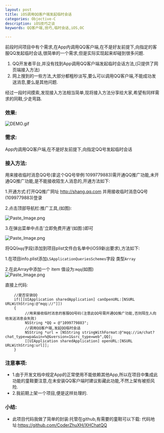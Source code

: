 ```yaml
---
layout: post
title: iOS调用QQ客户端发起临时会话
categories: Objective-C
description: iOS技巧之谈
keywords: QQ客户端,技巧,临时会话,iOS,OC

---
```


前段时间项目中有个需求,在App内调用QQ客户端,在不是好友前提下,向指定的客服QQ发起临时会话,很简单的一个需求,但是实际实现起来却碰到很多问题.<br>

1.	QQ开发者平台,并没有找到App调用QQ客户端发起临时会话方法,(只提供了网页端接入方法)<br>
2.	网上搜到的一些方法,大部分都粗秒淡写,要么可以调用QQ客户端,不能成功发送消息,要么是其他问题.

经过一段时间摸索,发现接入方法相当简单,现将接入方法分享给大家,希望有同样需求的同鞋,少走弯路.

### 	效果:

![DEMO.gif](http://upload-images.jianshu.io/upload_images/2229730-36507a6c7a7bdfe2.gif?imageMogr2/auto-orient/strip)

###	需求:

App内调用QQ客户端,在不是好友前提下,向指定QQ号发起临时会话

###	接入方法:

用来接收临时消息QQ号(拿这个QQ号举例:1099779883)需开通QQ推广功能,未开通QQ推广功能,是不能接收陌生人消息的,开通方法如下:<br>

1.开通方式:打开QQ推广网址  http://shang.qq.com  并用接收临时消息QQ号(1099779883)登录<br>

2.点击顶部导航栏:推广工具,(如图):<br>

![Paste_Image.png](http://upload-images.jianshu.io/upload_images/2229730-b3abdd3460d112e6.png?imageMogr2/auto-orient/strip%7CimageView2/2/w/1240)

3.在弹出菜单中点击'立即免费开通'(如图:)即可<br>

![Paste_Image.png](http://upload-images.jianshu.io/upload_images/2229730-7f5205de519e7f5c.png?imageMogr2/auto-orient/strip%7CimageView2/2/w/1240)

将QQ(`mqq`字段)添加到项目plist文件白名单中(iOS9新出要求),方法如下:

1.在项目info.plist添加`LSApplicationQueriesSchemes`字段 类型`Array`<br>

2.在此Array中添加一个 item 值设为:`mqq`(如图)<br>
![Paste_Image.png](http://upload-images.jianshu.io/upload_images/2229730-d53654c0c40404d0.png?imageMogr2/auto-orient/strip%7CimageView2/2/w/1240)

直接上代码:

```objc
    //是否安装QQ
    if([[UIApplication sharedApplication] canOpenURL:[NSURL URLWithString:@"mqq://"]])
    {
         //用来接收临时消息的客服QQ号码(注意此QQ号需开通QQ推广功能,否则陌生人向他发送消息会失败)
         NSString *QQ = @"1099779883";
         //调用QQ客户端,发起QQ临时会话
         NSString *url = [NSString stringWithFormat:@"mqq://im/chat?chat_type=wpa&uin=%@&version=1&src_type=web",QQ];
         [[UIApplication sharedApplication] openURL:[NSURL URLWithString:url]];
    }
```

###	注意事项:

* 1.由于开发文档中规定App的正常使用不能依赖其他App,所以在项目中集成此功能的童鞋要注意,在未安装QQ客户端时建议影藏此功能,不然上架有被拒风险.
* 2.我前期上架一个项目,便是这样处理的.

###	小结:

*  此项目代码我做了简单的封装:托管在github,有需要的童鞋可以下载:
代码地址:<https://github.com/CoderZhuXH/XHChatQQ>